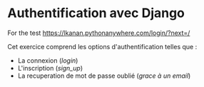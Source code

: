 # Authentification avec Django

For the test https://lkanan.pythonanywhere.com/login/?next=/

Cet exercice comprend les options d'authentification telles que :
- La connexion (*login*)
- L'inscription (*sign_up*)
- La recuperation de mot de passe oublié (*grace à un email*)